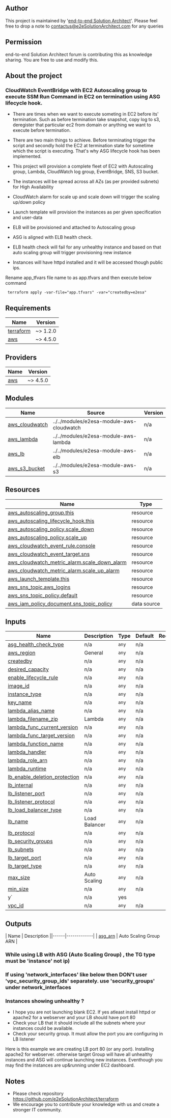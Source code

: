 
## Author
This project is maintained by '[end-to-end Solution Architect](https://e2esolutionarchitect.com/)'. Please feel free to drop a note to contactus@e2eSolutionArchitect.com for any queries

## Permission
end-to-end Solution Architect forum is contributing this as knowledge sharing. You are free to use and modify this.

## About the project
### CloudWatch EventBridge with EC2 Autoscaling group to execute SSM Run Command in EC2 on termination using ASG lifecycle hook. 

- There are times when we want to execute someting in EC2 before its' termination. Such as before termination take snapshot, copy log to s3, deregister that particular ec2 from domain or anything we want to execute before termination.

- There are two main things to achieve. Before terminating trigger the script and secondly hold the EC2 at termination state for sometime which the script is executing. That's why ASG lifecycle hook has been implemented. 


- This project will provision a complete fleet of EC2 with Autoscaling group, Lambda, CloudWatch log group, EventBridge, SNS, S3 bucket. 
- The instances will be spread across all AZs (as per provided subnets) for High Availability
- CloudWatch alarm for scale up and scale down will trigger the scaling up/down policy
- Launch template will provision the instances as per given specification and user-data
- ELB will be provisioned and attached to Autoscaling group
- ASG is aligned with ELB health check. 
- ELB health check will fail for any unhealthy instance and based on that auto scaling group will trigger provisioning new instance
- Instances will have httpd installed and it will be accessed though public ips. 

Rename app_tfvars file name to as app.tfvars and then execute  below command
```
 terraform apply -var-file="app.tfvars" -var="createdby=e2esa"
```

## Requirements

| Name | Version |
|------|---------|
| <a name="requirement_terraform"></a> [terraform](#requirement\_terraform) | ~> 1.2.0 |
| <a name="requirement_aws"></a> [aws](#requirement\_aws) | ~> 4.5.0 |

## Providers

| Name | Version |
|------|---------|
| <a name="provider_aws"></a> [aws](#provider\_aws) | ~> 4.5.0 |

## Modules

| Name | Source | Version |
|------|--------|---------|
| <a name="module_aws_cloudwatch"></a> [aws\_cloudwatch](#module\_aws\_cloudwatch) | ../../modules/e2esa-module-aws-cloudwatch | n/a |
| <a name="module_aws_lambda"></a> [aws\_lambda](#module\_aws\_lambda) | ../../modules/e2esa-module-aws-lambda | n/a |
| <a name="module_aws_lb"></a> [aws\_lb](#module\_aws\_lb) | ../../modules/e2esa-module-aws-elb | n/a |
| <a name="module_aws_s3_bucket"></a> [aws\_s3\_bucket](#module\_aws\_s3\_bucket) | ../../modules/e2esa-module-aws-s3 | n/a |

## Resources

| Name | Type |
|------|------|
| [aws_autoscaling_group.this](https://registry.terraform.io/providers/hashicorp/aws/latest/docs/resources/autoscaling_group) | resource |
| [aws_autoscaling_lifecycle_hook.this](https://registry.terraform.io/providers/hashicorp/aws/latest/docs/resources/autoscaling_lifecycle_hook) | resource |
| [aws_autoscaling_policy.scale_down](https://registry.terraform.io/providers/hashicorp/aws/latest/docs/resources/autoscaling_policy) | resource |
| [aws_autoscaling_policy.scale_up](https://registry.terraform.io/providers/hashicorp/aws/latest/docs/resources/autoscaling_policy) | resource |
| [aws_cloudwatch_event_rule.console](https://registry.terraform.io/providers/hashicorp/aws/latest/docs/resources/cloudwatch_event_rule) | resource |
| [aws_cloudwatch_event_target.sns](https://registry.terraform.io/providers/hashicorp/aws/latest/docs/resources/cloudwatch_event_target) | resource |
| [aws_cloudwatch_metric_alarm.scale_down_alarm](https://registry.terraform.io/providers/hashicorp/aws/latest/docs/resources/cloudwatch_metric_alarm) | resource |
| [aws_cloudwatch_metric_alarm.scale_up_alarm](https://registry.terraform.io/providers/hashicorp/aws/latest/docs/resources/cloudwatch_metric_alarm) | resource |
| [aws_launch_template.this](https://registry.terraform.io/providers/hashicorp/aws/latest/docs/resources/launch_template) | resource |
| [aws_sns_topic.aws_logins](https://registry.terraform.io/providers/hashicorp/aws/latest/docs/resources/sns_topic) | resource |
| [aws_sns_topic_policy.default](https://registry.terraform.io/providers/hashicorp/aws/latest/docs/resources/sns_topic_policy) | resource |
| [aws_iam_policy_document.sns_topic_policy](https://registry.terraform.io/providers/hashicorp/aws/latest/docs/data-sources/iam_policy_document) | data source |

## Inputs

| Name | Description | Type | Default | Required |
|------|-------------|------|---------|:--------:|
| <a name="input_asg_health_check_type"></a> [asg\_health\_check\_type](#input\_asg\_health\_check\_type) | n/a | `any` | n/a | yes |
| <a name="input_aws_region"></a> [aws\_region](#input\_aws\_region) | General | `any` | n/a | yes |   
| <a name="input_createdby"></a> [createdby](#input\_createdby) | n/a | `any` | n/a | yes |
| <a name="input_desired_capacity"></a> [desired\_capacity](#input\_desired\_capacity) | n/a | `any` | n/a | yes |
| <a name="input_enable_lifecycle_rule"></a> [enable\_lifecycle\_rule](#input\_enable\_lifecycle\_rule) | n/a | `any` | n/a | yes |
| <a name="input_image_id"></a> [image\_id](#input\_image\_id) | n/a | `any` | n/a | yes |
| <a name="input_instance_type"></a> [instance\_type](#input\_instance\_type) | n/a | `any` | n/a | yes |
| <a name="input_key_name"></a> [key\_name](#input\_key\_name) | n/a | `any` | n/a | yes |
| <a name="input_lambda_alias_name"></a> [lambda\_alias\_name](#input\_lambda\_alias\_name) | n/a | `any` | n/a | yes |
| <a name="input_lambda_filename_zip"></a> [lambda\_filename\_zip](#input\_lambda\_filename\_zip) | Lambda | `any` | n/a | yes |
| <a name="input_lambda_func_current_version"></a> [lambda\_func\_current\_version](#input\_lambda\_func\_current\_version) | n/a | `any` | n/a | yes |
| <a name="input_lambda_func_target_version"></a> [lambda\_func\_target\_version](#input\_lambda\_func\_target\_version) | n/a | `any` | n/a | yes |
| <a name="input_lambda_function_name"></a> [lambda\_function\_name](#input\_lambda\_function\_name) | n/a | `any` | n/a | yes |
| <a name="input_lambda_handler"></a> [lambda\_handler](#input\_lambda\_handler) | n/a | `any` | n/a | yes |
| <a name="input_lambda_role_arn"></a> [lambda\_role\_arn](#input\_lambda\_role\_arn) | n/a | `any` | n/a | yes |
| <a name="input_lambda_runtime"></a> [lambda\_runtime](#input\_lambda\_runtime) | n/a | `any` | n/a | yes |
| <a name="input_lb_enable_deletion_protection"></a> [lb\_enable\_deletion\_protection](#input\_lb\_enable\_deletion\_protection) | n/a | `any` | n/a | yes |
| <a name="input_lb_internal"></a> [lb\_internal](#input\_lb\_internal) | n/a | `any` | n/a | yes |    
| <a name="input_lb_listener_port"></a> [lb\_listener\_port](#input\_lb\_listener\_port) | n/a | `any` | n/a | yes |
| <a name="input_lb_listener_protocol"></a> [lb\_listener\_protocol](#input\_lb\_listener\_protocol) | n/a | `any` | n/a | yes |
| <a name="input_lb_load_balancer_type"></a> [lb\_load\_balancer\_type](#input\_lb\_load\_balancer\_type) | n/a | `any` | n/a | yes |
| <a name="input_lb_name"></a> [lb\_name](#input\_lb\_name) | Load Balancer | `any` | n/a | yes |      
| <a name="input_lb_protocol"></a> [lb\_protocol](#input\_lb\_protocol) | n/a | `any` | n/a | yes |    
| <a name="input_lb_security_groups"></a> [lb\_security\_groups](#input\_lb\_security\_groups) | n/a | `any` | n/a | yes |
| <a name="input_lb_subnets"></a> [lb\_subnets](#input\_lb\_subnets) | n/a | `any` | n/a | yes |       
| <a name="input_lb_target_port"></a> [lb\_target\_port](#input\_lb\_target\_port) | n/a | `any` | n/a | yes |
| <a name="input_lb_target_type"></a> [lb\_target\_type](#input\_lb\_target\_type) | n/a | `any` | n/a | yes |
| <a name="input_max_size"></a> [max\_size](#input\_max\_size) | Auto Scaling | `any` | n/a | yes |    
| <a name="input_min_size"></a> [min\_size](#input\_min\_size) | n/a | `any` | n/a | yes |
y` | n/a | yes |
| <a name="input_vpc_id"></a> [vpc\_id](#input\_vpc\_id) | n/a | `any` | n/a | yes || <a name="input_vpc_security_group_ids"></a> [vpc\_security\_group\_ids](#input\_vpc\_security\_group\_ids) | n/a | `any` | n/a | yes |

## Outputs

| Name | Description ||------|-------------|
| <a name="output_asg_arn"></a> [asg\_arn](#output\_asg\_arn) | Auto Scaling Group ARN |


### While using LB with ASG (Auto Scaling Group) , the TG type  must be 'instance' not ip)

### If using 'network_interfaces' like below then DON't user 'vpc_security_group_ids' separately. use 'security_groups' under network_interfaces

### Instances showing unhealthy ?
- I hope you are not launching blank EC2. If yes atleast install httpd or apache2 for a webserver and your LB should have port 80
- Check your LB that it should include all the subnets where your instances could be available. 
- Check your security group. It must allow the port you are configuring in LB listener 

Here is this example we are creating LB port 80 (or any port). Installing apache2 for webserver. otherwise target Group will have all unhealthy instances and ASG will continue launching new instances. Eventhough you may find the instances are up&running under EC2 dashboard. 

## Notes
- Please check repository https://github.com/e2eSolutionArchitect/terraform
- We encourage you to contribute your knowledge with us and create a stronger IT community.
